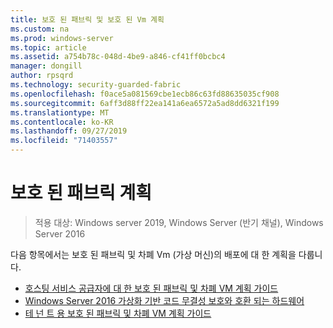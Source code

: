 ```yaml
---
title: 보호 된 패브릭 및 보호 된 Vm 계획
ms.custom: na
ms.prod: windows-server
ms.topic: article
ms.assetid: a754b78c-048d-4be9-a846-cf41ff0bcbc4
manager: dongill
author: rpsqrd
ms.technology: security-guarded-fabric
ms.openlocfilehash: f0ace5a081569cbe1ecb86c63fd88635035cf908
ms.sourcegitcommit: 6aff3d88ff22ea141a6ea6572a5ad8dd6321f199
ms.translationtype: MT
ms.contentlocale: ko-KR
ms.lasthandoff: 09/27/2019
ms.locfileid: "71403557"
---
```

# <a name="planning-a-guarded-fabric"></a>보호 된 패브릭 계획

>적용 대상: Windows server 2019, Windows Server (반기 채널), Windows Server 2016

다음 항목에서는 보호 된 패브릭 및 차폐 Vm (가상 머신)의 배포에 대 한 계획을 다룹니다.

- [호스팅 서비스 공급자에 대 한 보호 된 패브릭 및 차폐 VM 계획 가이드](guarded-fabric-planning-for-hosters.md) 
- [Windows Server 2016 가상화 기반 코드 무결성 보호와 호환 되는 하드웨어](guarded-fabric-compatible-hardware-with-virtualization-based-protection-of-code-integrity.md)
- [테 넌 트 용 보호 된 패브릭 및 차폐 VM 계획 가이드](guarded-fabric-shielded-vm-planning-for-tenants.md)
